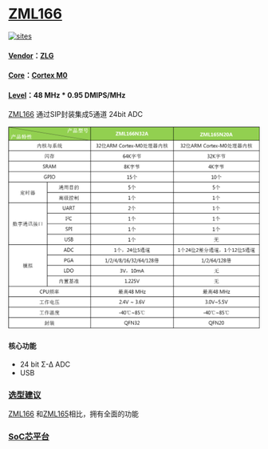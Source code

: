 ﻿# [ZML166](https://github.com/SoCXin/ZML166)

[![sites](http://182.61.61.133/link/resources/SoC.png)](http://www.SoC.Xin)

#### [Vendor](https://github.com/SoCXin/Vendor)：[ZLG](https://www.zlgmcu.com)
#### [Core](https://github.com/SoCXin/Cortex)：[Cortex M0](https://github.com/SoCXin/CM0)
#### [Level](https://github.com/SoCXin/Level)：48 MHz  * 0.95 DMIPS/MHz

[ZML166](https://github.com/SoCXin/ZML166) 通过SIP封装集成5通道 24bit ADC

[![sites](docs/ZML166.png)](https://www.zlgmcu.com/zlgiotmcu/zlgiotmcu/product/id/27.html)

#### 核心功能

* 24 bit Σ-∆ ADC
* USB

### [选型建议](https://github.com/SoCXin)

[ZML166](https://github.com/SoCXin/ZML166) 和[ZML165](https://github.com/SoCXin/ZML165)相比，拥有全面的功能

###  [SoC芯平台](http://www.SoC.Xin)
